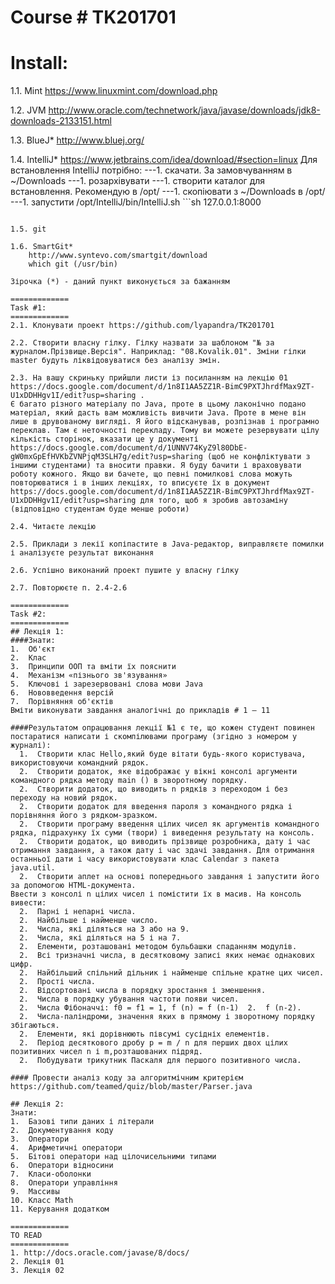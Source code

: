 Course # TK201701
===========
Install:
===========
1.1. Mint
    https://www.linuxmint.com/download.php
    
1.2. JVM
    http://www.oracle.com/technetwork/java/javase/downloads/jdk8-downloads-2133151.html
    
1.3. BlueJ*
    http://www.bluej.org/
    
1.4. IntelliJ*
    https://www.jetbrains.com/idea/download/#section=linux Для встановлення IntelliJ потрібно:
    ---1. скачати. За замовчуванням в ~/Downloads
    ---1. розархівувати 
    ---1. створити каталог для встановлення. Рекомендую в /opt/
    ---1. cкопіювати з ~/Downloads в /opt/
    ---1. запустити /opt/IntelliJ/bin/IntelliJ.sh
    ```sh
127.0.0.1:8000
```
    
1.5. git

1.6. SmartGit* 
    http://www.syntevo.com/smartgit/download
    which git (/usr/bin)

Зірочка (*) - даний пункт виконується за бажанням

=============
Task #1:
=============
2.1. Клонувати проект https://github.com/lyapandra/TK201701

2.2. Створити власну гілку. Гілку назвати за шаблоном "№ за журналом.Прізвище.Версія". Наприклад: "08.Kovalik.01". Зміни гілки master будуть ліквідовуватися без аналізу змін.

2.3. На вашу скриньку прийшли листи із посиланням на лекцію 01 https://docs.google.com/document/d/1n8I1AA5ZZ1R-BimC9PXTJhrdfMax9ZT-U1xDDHHgv1I/edit?usp=sharing .
Є багато різного матеріалу по Java, проте в цьому лаконічно подано матеріал, який дасть вам можливість вивчити Java. Проте в мене він лише в друвованому вигляді. Я його відсканував, розпізнав і програмно переклав. Там є неточності перекладу. Тому ви можете резервувати цілу кількість сторінок, вказати це у документі https://docs.google.com/document/d/1UNNV74KyZ9l80DbE-gW0mxGpEfHVKbZVNPjqM3SLH7g/edit?usp=sharing (щоб не конфліктувати з іншими студентами) та вносити правки. Я буду бачити і враховувати роботу кожного. Якщо ви бачете, що певні помилкові слова можуть повторюватися і в інших лекціях, то вписуєте їх в документ https://docs.google.com/document/d/1n8I1AA5ZZ1R-BimC9PXTJhrdfMax9ZT-U1xDDHHgv1I/edit?usp=sharing для того, щоб я зробив автозаміну (відповідно студентам буде менше роботи)

2.4. Читаєте лекцію

2.5. Приклади з лекії копіпастите в Java-редактор, виправляєте помилки і аналізуєте результат виконання

2.6. Успішно виконаний проект пушите у власну гілку

2.7. Повторюєте п. 2.4-2.6

=============
Task #2:
=============
## Лекція 1:
####Знати:
1.	Об'єкт
2.	Клас
3.	Принципи ООП та вміти їх пояснити
4.	Механізм «пізнього зв'язування»
5.	Ключові і зарезервовані слова мови Java
6.	Нововведення версій
7.	Порівняння об'єктів
Вміти виконувати завдання аналогічні до прикладів # 1 – 11

####Результатом опрацювання лекції №1 є те, що кожен студент повинен постаратися написати і скомпілювами програму (згідно з номером у журналі):
  1.  Створити клас Hello,який буде вітати будь-якого користувача, використовуючи командний рядок.
  2.  Створити додаток, яке відображає у вікні консолі аргументи командного рядка методу main () в зворотному порядку.
  2.  Створити додаток, що виводить n рядків з переходом і без переходу на новий рядок.
  2.  Створити додаток для введення пароля з командного рядка і порівняння його з рядком-зразком.
  2.  Створити програму введення цілих чисел як аргументів командного рядка, підрахунку їх суми (твори) і виведення результату на консоль.
  2.  Створити додаток, що виводить прізвище розробника, дату і час отримання завдання, а також дату і час здачі завдання. Для отримання останньої дати і часу використовувати клас Calendar з пакета java.util.
  2.  Створити аплет на основі попереднього завдання і запустити його за допомогою HTML-документа.
Ввести з консолі n цілих чисел і помістити їх в масив. На консоль вивести:
  2.  Парні і непарні числа.
  2.  Найбільше і найменше число.
  2.  Числа, які діляться на 3 або на 9.
  2.  Числа, які діляться на 5 і на 7.
  2.  Елементи, розташовані методом бульбашки спаданням модулів.
  2.  Всі тризначні числа, в десятковому записі яких немає однакових цифр.
  2.  Найбільший спільний дільник і найменше спільне кратне цих чисел.
  2.  Прості числа.
  2.  Відсортовані числа в порядку зростання і зменшення.
  2.  Числа в порядку убування частоти появи чисел.
  2.  Числа Фібоначчі: f0 = f1 = 1, f (n) = f (n-1)  2.  f (n-2).
  2.  Числа-паліндроми, значення яких в прямому і зворотному порядку збігаються.
  2.  Елементи, які дорівнюють півсумі сусідніх елементів.
  2.  Період десяткового дробу p = m / n для перших двох цілих позитивних чисел n і m,розташованих підряд.
  2.  Побудувати трикутник Паскаля для першого позитивного числа. 

#### Провести аналіз коду за алгоритмічним критерієм https://github.com/teamed/quiz/blob/master/Parser.java

## Лекція 2:
Знати:
1.	Базові типи даних і літерали
2.	Документування коду
3.	Оператори
4.	Арифметичні оператори
5.	Бітові оператори над цілочисельними типами
6.	Оператори відносини
7.	Класи-оболонки
8.	Оператори управління
9.	Массивы
10.	Класс Math
11.	Керування додатком

=============
TO READ
=============
1. http://docs.oracle.com/javase/8/docs/
2. Лекція 01
3. Лекція 02
